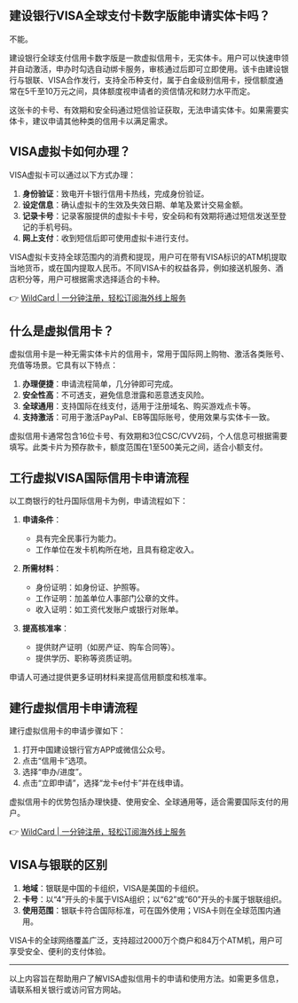 ## 建设银行VISA全球支付卡数字版能申请实体卡吗？

不能。

建设银行全球支付信用卡数字版是一款虚拟信用卡，无实体卡。用户可以快速申领并自动激活，申办时勾选自动绑卡服务，审核通过后即可立即使用。该卡由建设银行与银联、VISA合作发行，支持全币种支付，属于白金级别信用卡，授信额度通常在5千至10万元之间，具体额度视申请者的资信情况和财力水平而定。

这张卡的卡号、有效期和安全码通过短信验证获取，无法申请实体卡。如果需要实体卡，建议申请其他种类的信用卡以满足需求。

## VISA虚拟卡如何办理？

VISA虚拟卡可以通过以下方式办理：

1. **身份验证**：致电开卡银行信用卡热线，完成身份验证。
2. **设定信息**：确认虚拟卡的生效及失效日期、单笔及累计交易金额。
3. **记录卡号**：记录客服提供的虚拟卡卡号，安全码和有效期将通过短信发送至登记的手机号码。
4. **网上支付**：收到短信后即可使用虚拟卡进行支付。

VISA虚拟卡支持全球范围内的消费和提现，用户可在带有VISA标识的ATM机提取当地货币，或在国内提取人民币。不同VISA卡的权益各异，例如接送机服务、酒店积分等，用户可根据需求选择适合的卡种。

👉 [WildCard | 一分钟注册，轻松订阅海外线上服务](https://bit.ly/bewildcard)

## 什么是虚拟信用卡？

虚拟信用卡是一种无需实体卡片的信用卡，常用于国际网上购物、激活各类账号、充值等场景。它具有以下特点：

1. **办理便捷**：申请流程简单，几分钟即可完成。
2. **安全性高**：不可透支，避免信息泄露和恶意透支风险。
3. **全球通用**：支持国际在线支付，适用于注册域名、购买游戏点卡等。
4. **支持激活**：可用于激活PayPal、EB等国际账号，使用效果与实体卡一致。

虚拟信用卡通常包含16位卡号、有效期和3位CSC/CVV2码，个人信息可根据需要填写。此类卡片为预存款卡，额度范围在1至500美元之间，适合小额支付。

## 工行虚拟VISA国际信用卡申请流程

以工商银行的牡丹国际信用卡为例，申请流程如下：

1. **申请条件**：
   - 具有完全民事行为能力。
   - 工作单位在发卡机构所在地，且具有稳定收入。

2. **所需材料**：
   - 身份证明：如身份证、护照等。
   - 工作证明：加盖单位人事部门公章的文件。
   - 收入证明：如工资代发账户或银行对账单。

3. **提高核准率**：
   - 提供财产证明（如房产证、购车合同等）。
   - 提供学历、职称等资质证明。

申请人可通过提供更多证明材料来提高信用额度和核准率。

## 建行虚拟信用卡申请流程

建行虚拟信用卡的申请步骤如下：

1. 打开中国建设银行官方APP或微信公众号。
2. 点击“信用卡”选项。
3. 选择“申办/进度”。
4. 点击“立即申请”，选择“龙卡e付卡”并在线申请。

虚拟信用卡的优势包括办理快捷、使用安全、全球通用等，适合需要国际支付的用户。

👉 [WildCard | 一分钟注册，轻松订阅海外线上服务](https://bit.ly/bewildcard)

## VISA与银联的区别

1. **地域**：银联是中国的卡组织，VISA是美国的卡组织。
2. **卡号**：以“4”开头的卡属于VISA组织；以“62”或“60”开头的卡属于银联组织。
3. **使用范围**：银联卡符合国际标准，可在国外使用；VISA卡则在全球范围内通用。

VISA卡的全球网络覆盖广泛，支持超过2000万个商户和84万个ATM机，用户可享受安全、便利的支付体验。

---

以上内容旨在帮助用户了解VISA虚拟信用卡的申请和使用方法。如需更多信息，请联系相关银行或访问官方网站。